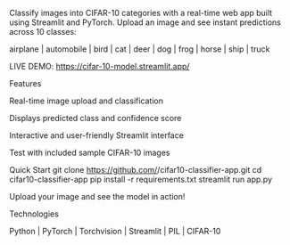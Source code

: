 Classify images into CIFAR-10 categories with a real-time web app built using Streamlit and PyTorch. Upload an image and see instant predictions across 10 classes:

airplane | automobile | bird | cat | deer | dog | frog | horse | ship | truck

LIVE DEMO: https://cifar-10-model.streamlit.app/

Features

Real-time image upload and classification

Displays predicted class and confidence score

Interactive and user-friendly Streamlit interface

Test with included sample CIFAR-10 images

Quick Start
git clone https://github.com/<your-username>/cifar10-classifier-app.git
cd cifar10-classifier-app
pip install -r requirements.txt
streamlit run app.py


Upload your image and see the model in action!

Technologies

Python | PyTorch | Torchvision | Streamlit | PIL | CIFAR-10
